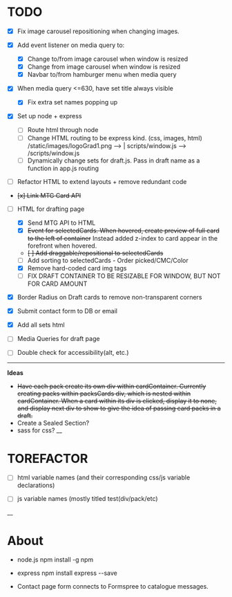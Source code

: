 # TODO

- [x] Fix image carousel repositioning when changing images.

- [x] Add event listener on media query to:
	- [x] Change to/from image carousel when window is resized
	- [x] Change from image carousel when window is resized
	- [x] Navbar to/from hamburger menu when media query

- [x] When media query <=630, have set title always visible
	- [x] Fix extra set names popping up	

- [x] Set up node + express
	- [ ] Route html through node
	- [ ] Change HTML routing to be express kind. (css, images, html) /static/images/logoGrad1.png --> | scripts/window.js --> /scripts/window.js
	- [ ] Dynamically change sets for draft.js. Pass in draft name as a function in app.js routing

- [ ] Refactor HTML to extend layouts + remove redundant code

- ~~[x] Link MTG Card API~~

- [ ] HTML for drafting page
	- [x] Send MTG API to HTML
	- [x] ~~Event for selectedCards. When hovered, create preview of full card to the left of container~~ Instead added z-index to card appear in the forefront when hovered.
	- ~~[ ] Add draggable/repositional to selectedCards~~
	- [ ] Add sorting to selectedCards - Order picked/CMC/Color
	- [x] Remove hard-coded card img tags 
	- [ ] FIX DRAFT CONTAINER TO BE RESIZABLE FOR WINDOW, BUT NOT FOR CARD AMOUNT

- [x] Border Radius on Draft cards to remove non-transparent corners

- [x] Submit contact form to DB or email

- [x] Add all sets html

- [ ] Media Queries for draft page

- [ ] Double check for accessibility(alt, etc.)

___
**Ideas** 

 - ~~Have each pack create its own div within cardContainer. Currently creating packs within packsCards div, which is nested within cardContainer. When a card within its div is clicked, display it to none, and display next div to show to give the idea of passing card packs in a draft.~~
 - Create a Sealed Section?
 - sass for css?
 __

 # TOREFACTOR
 - [ ] html variable names (and their corresponding css/js variable declarations)

 - [ ] js variable names (mostly titled test(div/pack/etc)

 __

# About

- node.js npm install -g npm

- express npm install express --save

- Contact page form connects to Formspree to catalogue messages.

